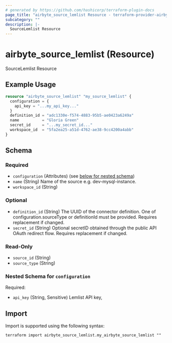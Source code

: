 ```yaml
---
# generated by https://github.com/hashicorp/terraform-plugin-docs
page_title: "airbyte_source_lemlist Resource - terraform-provider-airbyte"
subcategory: ""
description: |-
  SourceLemlist Resource
---
```


# airbyte_source_lemlist (Resource)

SourceLemlist Resource

## Example Usage

```terraform
resource "airbyte_source_lemlist" "my_source_lemlist" {
  configuration = {
    api_key = "...my_api_key..."
  }
  definition_id = "adc1330e-f574-4883-95b5-ae0423a6249a"
  name          = "Gloria Green"
  secret_id     = "...my_secret_id..."
  workspace_id  = "5fa2ea25-a51d-4762-ae38-9cc4200a4abb"
}
```

<!-- schema generated by tfplugindocs -->
## Schema

### Required

- `configuration` (Attributes) (see [below for nested schema](#nestedatt--configuration))
- `name` (String) Name of the source e.g. dev-mysql-instance.
- `workspace_id` (String)

### Optional

- `definition_id` (String) The UUID of the connector definition. One of configuration.sourceType or definitionId must be provided. Requires replacement if changed.
- `secret_id` (String) Optional secretID obtained through the public API OAuth redirect flow. Requires replacement if changed.

### Read-Only

- `source_id` (String)
- `source_type` (String)

<a id="nestedatt--configuration"></a>
### Nested Schema for `configuration`

Required:

- `api_key` (String, Sensitive) Lemlist API key,

## Import

Import is supported using the following syntax:

```shell
terraform import airbyte_source_lemlist.my_airbyte_source_lemlist ""
```
